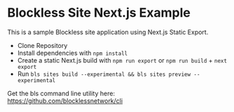 # Blockless Site Next.js Example

This is a sample Blockless site application using Next.js Static Export.

- Clone Repository
- Install dependencies with `npm install`
- Create a static Next.js build with `npm run export` or `npm run build` + `next export`
- Run `bls sites build --experimental && bls sites preview --experimental`

Get the bls command line utility here: https://github.com/blocklessnetwork/cli
